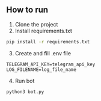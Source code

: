 ## How to run
1. Clone the project
2. Install requirements.txt
```sh
pip install -r requirements.txt
```
3. Create and fill .env file
```
TELEGRAM_API_KEY=telegram_api_key
LOG_FILENAME=log_file_name
```

4. Run bot
```sh
python3 bot.py
```